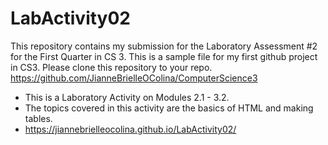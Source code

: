 # LabActivity02
This repository contains my submission for the Laboratory Assessment #2 for the First Quarter in CS 3.
This is a sample file for my first github project in CS3.
Please clone this repository to your repo.
https://github.com/JianneBrielleOColina/ComputerScience3

- This is a Laboratory Activity on Modules 2.1 - 3.2.
- The topics covered in this activity are the basics of HTML and making tables.
- https://jiannebrielleocolina.github.io/LabActivity02/

